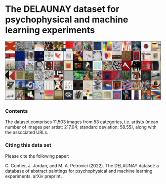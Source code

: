 # The DELAUNAY dataset for psychophysical and machine learning experiments

![Visualization of DELAUNAY dataset.](examples.JPG)

### Contents

The dataset comprises 11,503 images from 53 categories, i.e. artists (mean number of images per artist: 217.04; standard deviation: 58.55), along with the associated URLs.

### Citing this data set
Please cite the following paper:

C. Gontier, J. Jordan, and M. A. Petrovici (2022). The DELAUNAY dataset: a database of abstract paintings for psychophysical and machine learning experiments. arXiv preprint.
